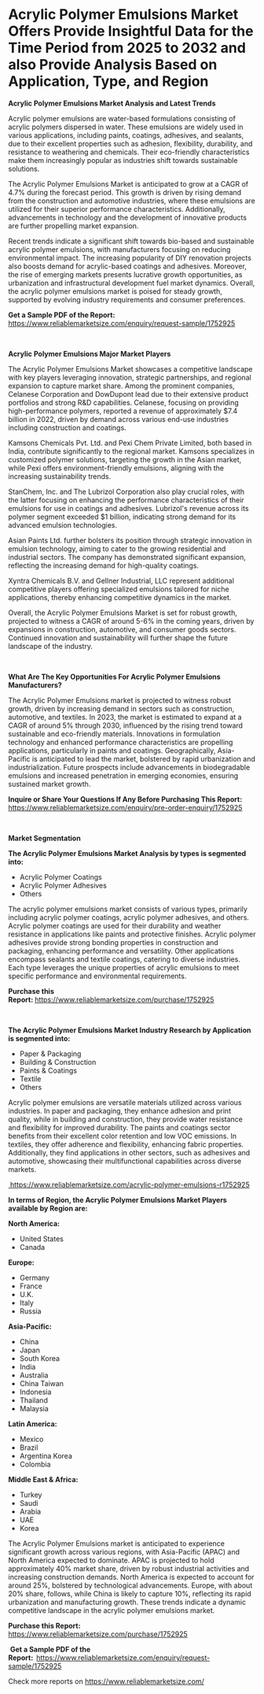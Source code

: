 <p><h1>Acrylic Polymer Emulsions Market Offers Provide Insightful Data for the Time Period from 2025 to 2032 and also Provide Analysis Based on Application, Type, and Region</h1></p><p><strong>Acrylic Polymer Emulsions Market Analysis and Latest Trends</strong></p>
<p><p>Acrylic polymer emulsions are water-based formulations consisting of acrylic polymers dispersed in water. These emulsions are widely used in various applications, including paints, coatings, adhesives, and sealants, due to their excellent properties such as adhesion, flexibility, durability, and resistance to weathering and chemicals. Their eco-friendly characteristics make them increasingly popular as industries shift towards sustainable solutions.</p><p>The Acrylic Polymer Emulsions Market is anticipated to grow at a CAGR of 4.7% during the forecast period. This growth is driven by rising demand from the construction and automotive industries, where these emulsions are utilized for their superior performance characteristics. Additionally, advancements in technology and the development of innovative products are further propelling market expansion. </p><p>Recent trends indicate a significant shift towards bio-based and sustainable acrylic polymer emulsions, with manufacturers focusing on reducing environmental impact. The increasing popularity of DIY renovation projects also boosts demand for acrylic-based coatings and adhesives. Moreover, the rise of emerging markets presents lucrative growth opportunities, as urbanization and infrastructural development fuel market dynamics. Overall, the acrylic polymer emulsions market is poised for steady growth, supported by evolving industry requirements and consumer preferences.</p></p>
<p><strong>Get a Sample PDF of the Report:&nbsp;</strong> <a href="https://www.reliablemarketsize.com/enquiry/request-sample/1752925?utm_campaign=1845&utm_medium=2&utm_source=Github&utm_content=ia&utm_term=30012025&utm_id=acrylic-polymer-emulsions">https://www.reliablemarketsize.com/enquiry/request-sample/1752925</a></p>
<p>&nbsp;</p>
<p><strong>Acrylic Polymer Emulsions Major Market Players</strong></p>
<p><p>The Acrylic Polymer Emulsions Market showcases a competitive landscape with key players leveraging innovation, strategic partnerships, and regional expansion to capture market share. Among the prominent companies, Celanese Corporation and DowDupont lead due to their extensive product portfolios and strong R&D capabilities. Celanese, focusing on providing high-performance polymers, reported a revenue of approximately $7.4 billion in 2022, driven by demand across various end-use industries including construction and coatings.</p><p>Kamsons Chemicals Pvt. Ltd. and Pexi Chem Private Limited, both based in India, contribute significantly to the regional market. Kamsons specializes in customized polymer solutions, targeting the growth in the Asian market, while Pexi offers environment-friendly emulsions, aligning with the increasing sustainability trends.</p><p>StanChem, Inc. and The Lubrizol Corporation also play crucial roles, with the latter focusing on enhancing the performance characteristics of their emulsions for use in coatings and adhesives. Lubrizol's revenue across its polymer segment exceeded $1 billion, indicating strong demand for its advanced emulsion technologies.</p><p>Asian Paints Ltd. further bolsters its position through strategic innovation in emulsion technology, aiming to cater to the growing residential and industrial sectors. The company has demonstrated significant expansion, reflecting the increasing demand for high-quality coatings.</p><p>Xyntra Chemicals B.V. and Gellner Industrial, LLC represent additional competitive players offering specialized emulsions tailored for niche applications, thereby enhancing competitive dynamics in the market.</p><p>Overall, the Acrylic Polymer Emulsions Market is set for robust growth, projected to witness a CAGR of around 5-6% in the coming years, driven by expansions in construction, automotive, and consumer goods sectors. Continued innovation and sustainability will further shape the future landscape of the industry.</p></p>
<p>&nbsp;</p>
<p><strong>What Are The Key Opportunities For Acrylic Polymer Emulsions Manufacturers?</strong></p>
<p><p>The Acrylic Polymer Emulsions market is projected to witness robust growth, driven by increasing demand in sectors such as construction, automotive, and textiles. In 2023, the market is estimated to expand at a CAGR of around 5% through 2030, influenced by the rising trend toward sustainable and eco-friendly materials. Innovations in formulation technology and enhanced performance characteristics are propelling applications, particularly in paints and coatings. Geographically, Asia-Pacific is anticipated to lead the market, bolstered by rapid urbanization and industrialization. Future prospects include advancements in biodegradable emulsions and increased penetration in emerging economies, ensuring sustained market growth.</p></p>
<p><strong>Inquire or Share Your Questions If Any Before Purchasing This Report:</strong> <a href="https://www.reliablemarketsize.com/enquiry/pre-order-enquiry/1752925?utm_campaign=1845&utm_medium=2&utm_source=Github&utm_content=ia&utm_term=30012025&utm_id=acrylic-polymer-emulsions">https://www.reliablemarketsize.com/enquiry/pre-order-enquiry/1752925</a></p>
<p>&nbsp;</p>
<p><strong>Market Segmentation</strong></p>
<p><strong>The Acrylic Polymer Emulsions Market Analysis by types is segmented into:</strong></p>
<p><ul><li>Acrylic Polymer Coatings</li><li>Acrylic Polymer Adhesives</li><li>Others</li></ul></p>
<p><p>The acrylic polymer emulsions market consists of various types, primarily including acrylic polymer coatings, acrylic polymer adhesives, and others. Acrylic polymer coatings are used for their durability and weather resistance in applications like paints and protective finishes. Acrylic polymer adhesives provide strong bonding properties in construction and packaging, enhancing performance and versatility. Other applications encompass sealants and textile coatings, catering to diverse industries. Each type leverages the unique properties of acrylic emulsions to meet specific performance and environmental requirements.</p></p>
<p><strong>Purchase this Report:&nbsp;</strong><a href="https://www.reliablemarketsize.com/purchase/1752925?utm_campaign=1845&utm_medium=2&utm_source=Github&utm_content=ia&utm_term=30012025&utm_id=acrylic-polymer-emulsions">https://www.reliablemarketsize.com/purchase/1752925</a></p>
<p>&nbsp;</p>
<p><strong>The Acrylic Polymer Emulsions Market Industry Research by Application is segmented into:</strong></p>
<p><ul><li>Paper & Packaging</li><li>Building & Construction</li><li>Paints & Coatings</li><li>Textile</li><li>Others</li></ul></p>
<p><p>Acrylic polymer emulsions are versatile materials utilized across various industries. In paper and packaging, they enhance adhesion and print quality, while in building and construction, they provide water resistance and flexibility for improved durability. The paints and coatings sector benefits from their excellent color retention and low VOC emissions. In textiles, they offer adherence and flexibility, enhancing fabric properties. Additionally, they find applications in other sectors, such as adhesives and automotive, showcasing their multifunctional capabilities across diverse markets.</p></p>
<p><a href="https://www.reliablemarketsize.com/acrylic-polymer-emulsions-r1752925?utm_campaign=1845&utm_medium=2&utm_source=Github&utm_content=ia&utm_term=30012025&utm_id=acrylic-polymer-emulsions">&nbsp;https://www.reliablemarketsize.com/acrylic-polymer-emulsions-r1752925</a></p>
<p><strong>In terms of Region, the Acrylic Polymer Emulsions Market Players available by Region are:</strong></p>
<p>
    <p> <strong> North America: </strong>
        <ul>
            <li>United States</li>
            <li>Canada</li>
        </ul>
        </p> 
    <p> <strong> Europe: </strong>
        <ul>
            <li>Germany</li>
            <li>France</li>
            <li>U.K.</li>
            <li>Italy</li>
            <li>Russia</li>
        </ul>
        </p> 
    <p> <strong> Asia-Pacific: </strong>
        <ul>
            <li>China</li>
            <li>Japan</li>
            <li>South Korea</li>
            <li>India</li>
            <li>Australia</li>
            <li>China Taiwan</li>
            <li>Indonesia</li>
            <li>Thailand</li>
            <li>Malaysia</li>
        </ul>
        </p> 
    <p> <strong> Latin America: </strong>
        <ul>
            <li>Mexico</li>
            <li>Brazil</li>
            <li>Argentina Korea</li>
            <li>Colombia</li>
        </ul>
        </p> 
    <p> <strong> Middle East & Africa: </strong>
        <ul>
            <li>Turkey</li>
            <li>Saudi</li>
            <li>Arabia</li>
            <li>UAE</li>
            <li>Korea</li>
        </ul>
    </p>
    </p>
<p><p>The Acrylic Polymer Emulsions market is anticipated to experience significant growth across various regions, with Asia-Pacific (APAC) and North America expected to dominate. APAC is projected to hold approximately 40% market share, driven by robust industrial activities and increasing construction demands. North America is expected to account for around 25%, bolstered by technological advancements. Europe, with about 20% share, follows, while China is likely to capture 10%, reflecting its rapid urbanization and manufacturing growth. These trends indicate a dynamic competitive landscape in the acrylic polymer emulsions market.</p></p>
<p><strong>Purchase this Report: </strong><a href="https://www.reliablemarketsize.com/purchase/1752925?utm_campaign=1845&utm_medium=2&utm_source=Github&utm_content=ia&utm_term=30012025&utm_id=acrylic-polymer-emulsions">https://www.reliablemarketsize.com/purchase/1752925</a></p>
<p>&nbsp;<strong>Get a Sample PDF of the Report:&nbsp;&nbsp;</strong><a href="https://www.reliablemarketsize.com/enquiry/request-sample/1752925?utm_campaign=1845&utm_medium=2&utm_source=Github&utm_content=ia&utm_term=30012025&utm_id=acrylic-polymer-emulsions">https://www.reliablemarketsize.com/enquiry/request-sample/1752925</a></p>
<p><strong></strong></p>
<p>Check more reports on <a href="https://www.reliablemarketsize.com/?utm_campaign=1845&utm_medium=2&utm_source=Github&utm_content=ia&utm_term=30012025&utm_id=acrylic-polymer-emulsions">https://www.reliablemarketsize.com/</a></p>